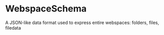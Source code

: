 # WebspaceSchema
A JSON-like data format used to express entire webspaces: folders, files, filedata 
